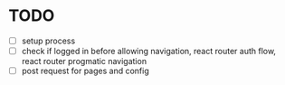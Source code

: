 # TODO

- [ ] setup process
- [ ] check if logged in before allowing navigation, react router auth flow, react router progmatic navigation
- [ ] post request for pages and config
